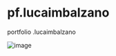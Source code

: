 # pf.lucaimbalzano
portfolio .lucaimbalzano

![image](https://github.com/lucaimbalzano/pf.lucaimbalzano/assets/45575898/dee59cc1-dac0-4603-bd15-383e7ae8ef3e)
